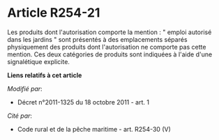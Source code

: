 # Article R254-21

Les produits dont l'autorisation comporte la mention : " emploi autorisé dans les jardins " sont présentés à des emplacements
séparés physiquement des produits dont l'autorisation ne comporte pas cette mention. Ces deux catégories de produits sont
indiquées à l'aide d'une signalétique explicite.

**Liens relatifs à cet article**

_Modifié par_:

  - Décret n°2011-1325 du 18 octobre 2011 - art. 1

_Cité par_:

  - Code rural et de la pêche maritime - art. R254-30 (V)
